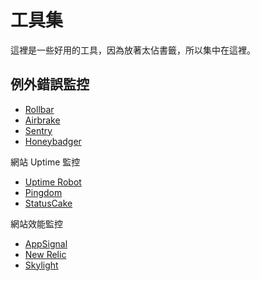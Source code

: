 # 工具集

這裡是一些好用的工具，因為放著太佔書籤，所以集中在這裡。

## 例外錯誤監控
- [Rollbar](https://rollbar.com/)
- [Airbrake](https://airbrake.io/)
- [Sentry](https://getsentry.com/)
- [Honeybadger](https://www.honeybadger.io/)

網站 Uptime 監控
- [Uptime Robot](https://uptimerobot.com/)
- [Pingdom](https://tools.pingdom.com/)
- [StatusCake](https://www.statuscake.com/)

網站效能監控
- [AppSignal](https://appsignal.com/)
- [New Relic](https://rpm.newrelic.com/)
- [Skylight](https://www.skylight.io/)
